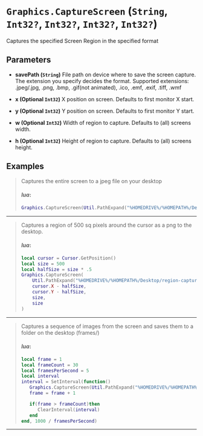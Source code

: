# `Graphics.CaptureScreen` (`String`, `Int32?`, `Int32?`, `Int32?`, `Int32?`)


Captures the specified Screen Region in the specified format


## Parameters

* **savePath (`String`)** 
	File path on device where to save the screen capture. The extension you specify decides the format. Supported extensions: .jpeg/.jpg, .png, .bmp, .gif(not animated), .ico, .emf, .exif, .tiff, .wmf

* **x (Optional `Int32`)** 
	X position on screen. Defaults to first monitor X start.

* **y (Optional `Int32`)** 
	Y position on screen. Defaults to first monitor Y start.

* **w (Optional `Int32`)** 
	Width of region to capture. Defaults to (all) screens width.

* **h (Optional `Int32`)** 
	Height of region to capture. Defaults to (all) screens height.


## Examples

> Captures the entire screen to a jpeg file on your desktop
> 
> #### _lua_:
> ```lua
> Graphics.CaptureScreen(Util.PathExpand("%HOMEDRIVE%/%HOMEPATH%/Desktop/capture.jpg"))
> ```
---

> Captures a region of 500 sq pixels around the cursor as a png to the desktop.
> 
> #### _lua_:
> ```lua
> local cursor = Cursor.GetPosition()
> local size = 500
> local halfSize = size * .5
> Graphics.CaptureScreen(
>     Util.PathExpand("%HOMEDRIVE%/%HOMEPATH%/Desktop/region-capture.png"),
>     cursor.X - halfSize,
>     cursor.Y - halfSize,
>     size,
>     size
> )
> ```
---

> Captures a sequence of images from the screen and saves them to a folder on the desktop (frames/)
> 
> #### _lua_:
> ```lua
> local frame = 1
> local frameCount = 30
> local framesPerSecond = 5
> local interval
> interval = SetInterval(function()
>    Graphics.CaptureScreen(Util.PathExpand("%HOMEDRIVE%/%HOMEPATH%/Desktop/frames/"..frame..".png"))
>    frame = frame + 1
> 
>    if(frame > frameCount)then
>       ClearInterval(interval)
>    end
> end, 1000 / framesPerSecond)
> ```
---
